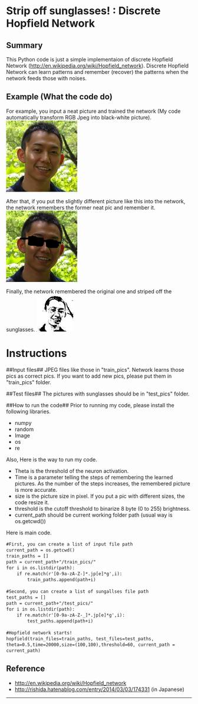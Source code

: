 Strip off sunglasses! : Discrete Hopfield Network
==============================

## Summary ##
This Python code is just a simple implementaion of discrete Hopfield Network (http://en.wikipedia.org/wiki/Hopfield_network). 
Discrete Hopfield Network can learn patterns and remember (recover) the patterns when the network feeds those with noises.

## Example (What the code do) ##
For example, you input a neat picture and trained the network (My code automatically transform RGB Jpeg into black-white picture). 
![IMAGE](train_pics/yosuke.jpg)

After that, if you put the slightly different picture like this into the network, the network remembers the former neat pic and remember it.
![IMAGE](test_pics/yosuke_test.jpg)


Finally, the network remembered the original one and striped off the sunglasses.
![IMAGE](after_1.jpeg)


# Instructions #
##Input files##
JPEG files like those in "train_pics".
Network learns those pics as correct pics.
If you want to add new pics, please put them in "train_pics" folder.

##Test files##
The pictures with sunglasses should be in "test_pics" folder. 

##How to run the code##
Prior to running my code, please install the following libraries.
- numpy
- random
- Image
- os
- re

Also, Here is the way to run my code.
- Theta is the threshold of the neuron activation.
- Time is a parameter telling the steps of remembering the learned pictures. As the number of the steps increases, the remembered picture is more accurate.
- size is the picture size in pixel. If you put a pic with different sizes, the code resize it.
- threshold is the cutoff threshold to binarize 8 byte (0 to 255) brightness.
- current_path should be current working folder path (usual way is os.getcwd())

Here is main code.
```
#First, you can create a list of input file path
current_path = os.getcwd()
train_paths = []
path = current_path+"/train_pics/"
for i in os.listdir(path):
    if re.match(r'[0-9a-zA-Z-]*.jp[e]*g',i):
        train_paths.append(path+i)

#Second, you can create a list of sungallses file path
test_paths = []
path = current_path+"/test_pics/"
for i in os.listdir(path):
    if re.match(r'[0-9a-zA-Z-_]*.jp[e]*g',i):
        test_paths.append(path+i)

#Hopfield network starts!
hopfield(train_files=train_paths, test_files=test_paths, theta=0.5,time=20000,size=(100,100),threshold=60, current_path = current_path)
```


## Reference ##
- http://en.wikipedia.org/wiki/Hopfield_network
- http://rishida.hatenablog.com/entry/2014/03/03/174331 (in Japanese)

***

